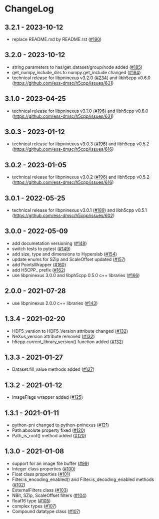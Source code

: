 # ChangeLog

## 3.2.1 - 2023-10-12
- replace README.md by README.rst ([#190](https://github.com/pni-libraries/python-pninexus/pull/190))

## 3.2.0 - 2023-10-12
- string parameters to has/get_dataset/group/node added ([#185](https://github.com/pni-libraries/python-pninexus/pull/185))
- get_numpy_include_dirs to numpy.get_include changed ([#184](https://github.com/pni-libraries/python-pninexus/pull/183))
- technical release for libpninexus v3.2.0 ([#234](https://github.com/pni-libraries/libpninexus/issues/234)) and libh5cpp v0.6.0 (https://github.com/ess-dmsc/h5cpp/issues/631)

## 3.1.0 - 2023-04-25
- technical release for libpninexus v3.1.0 ([#196](https://github.com/pni-libraries/libpninexus/issues/213)) and libh5cpp v0.6.0 (https://github.com/ess-dmsc/h5cpp/issues/631)

## 3.0.3 - 2023-01-12
- technical release for libpninexus v3.0.3 ([#196](https://github.com/pni-libraries/libpninexus/issues/196)) and libh5cpp v0.5.2 (https://github.com/ess-dmsc/h5cpp/issues/616)

## 3.0.2 - 2023-01-05
- technical release for libpninexus v3.0.2 ([#196](https://github.com/pni-libraries/libpninexus/issues/196)) and libh5cpp v0.5.2 (https://github.com/ess-dmsc/h5cpp/issues/616)

## 3.0.1 - 2022-05-25
- technical release for libpninexus v3.0.1 ([#189](https://github.com/pni-libraries/libpninexus/issues/189)) and libh5cpp v0.5.1 (https://github.com/ess-dmsc/h5cpp/issues/602)

## 3.0.0 - 2022-05-09
- add documetation versioning ([#148](https://github.com/pni-libraries/python-pninexus/pull/148))
- switch tests to pytest ([#149](https://github.com/pni-libraries/python-pninexus/pull/149))
- add size, type and dimensions to Hyperslab ([#154](https://github.com/pni-libraries/python-pninexus/pull/154))
- update enums for SZip and ScaleOffset updated ([#157](https://github.com/pni-libraries/python-pninexus/pull/157))
- add PointsWrapper ([#160](https://github.com/pni-libraries/python-pninexus/pull/160))
- add H5CPP_ prefix ([#162](https://github.com/pni-libraries/python-pninexus/pull/162))
- use libpninexus 3.0.0 and libph5cpp 0.5.0 c++ libraries ([#166](https://github.com/pni-libraries/python-pninexus/pull/166))


## 2.0.0 - 2021-07-28
- use libpninexus 2.0.0 c++ libraries ([#143](https://github.com/pni-libraries/python-pninexus/pull/143))

## 1.3.4 - 2021-02-20
- HDF5_version to HDF5_Version attribute changed ([#132](https://github.com/pni-libraries/python-pninexus/pull/132))
- NeXus_version attribute removed ([#132](https://github.com/pni-libraries/python-pninexus/pull/132))
- h5cpp.current_library_version() function added ([#132](https://github.com/pni-libraries/python-pninexus/pull/132))

## 1.3.3 - 2021-01-27
- Dataset.fill_value methods added ([#127](https://github.com/pni-libraries/python-pninexus/pull/127))

## 1.3.2 - 2021-01-12
- ImageFlags wrapper added ([#125](https://github.com/pni-libraries/python-pninexus/pull/125))

## 1.3.1 - 2021-01-11
- python-pni changed to python-pninexus ([#121](https://github.com/pni-libraries/python-pninexus/pull/121))
- Path.absolute property fixed ([#120](https://github.com/pni-libraries/python-pninexus/pull/120))
- Path_is_root() method added ([#120](https://github.com/pni-libraries/python-pninexus/pull/120))

## 1.3.0 - 2021-01-08
- support for an image file buffer ([#99](https://github.com/pni-libraries/python-pninexus/pull/99))
- Integer class properties ([#100](https://github.com/pni-libraries/python-pninexus/pull/100))
- Float class properties ([#101](https://github.com/pni-libraries/python-pninexus/pull/101))
- Filter.is_encoding_enabled() and Filter.is_decoding_enabled methods ([#102](https://github.com/pni-libraries/python-pninexus/pull/102))
- ExternalFilters class ([#103](https://github.com/pni-libraries/python-pninexus/pull/103))
- NBit, SZip, ScaleOffset filters ([#104](https://github.com/pni-libraries/python-pninexus/pull/104))
- float16 type ([#105](https://github.com/pni-libraries/python-pninexus/pull/105))
- complex types ([#107](https://github.com/pni-libraries/python-pninexus/pull/107))
- Compound datatype class ([#107](https://github.com/pni-libraries/python-pninexus/pull/107))


